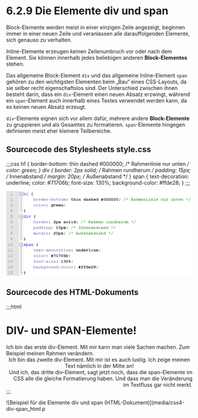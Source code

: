 # 6.2.9 Die Elemente div und span

Block-Elemente werden meist in einer einzigen Zeile angezeigt, beginnen immer in einer neuen Zeile und veranlassen alle darauffolgenden Elemente, sich genauso zu verhalten.

Inline-Elemente erzeugen keinen Zeilenumbruch vor oder nach dem Element. Sie können innerhalb jedes beliebigen anderen **Block-Elementes** stehen.

Das allgemeine Block-Element `div` und das allgemeine Inline-Element `span` gehören zu den wichtigsten Elementen beim „Bau“ eines CSS-Layouts, da sie selber recht eigenschaftslos sind. Der Unterschied zwischen ihnen besteht darin, dass ein `div`-Element einen neuen Absatz erzwingt, während ein `span`-Element auch innerhalb eines Textes verwendet werden kann, da es keinen neuen Absatz erzeugt.

`div`-Elemente eignen sich vor allem dafür, mehrere andere **Block-Elemente** zu gruppieren und als Gesamtes zu formatieren. `span`-Elemente hingegen definieren meist eher kleinere Teilbereiche.

## Sourcecode des Stylesheets style.css
;;;css
h1 {
	border-bottom: thin dashed #000000; /* Rahmenlinie nur unten */
	color: green;
}
div {
	border: 2px solid; /* Rahmen rundherum */
	padding: 15px; /* Innenabstand */
	margin: 20px; /* Außenabstand */
}
span {
	text-decoration: underline;
	color: #71706b;
	font-size: 130%;
	background-color: #ffde28;
}
;;;

![Beispiel für die Elemente div und span (CSS-Dokument)](media/css4-div-span_css.png)

## Sourcecode des HTML-Dokuments
;;;html
<!doctype html>										
<html lang="de">
<head>
  <meta charset="utf-8">
  <title>DIV und SPAN im Vergleich</title>
  <link rel="stylesheet" type="text/css" 
        href="css_bsp_divundspan.css">
</head>

<body>
  <h1>DIV- und SPAN-Elemente!</h1>
  <div style="border-color: #728ff9; text-align: left;">
	Ich bin das erste <span>div-Element</span>. 
	Mit mir kann man viele Sachen machen. 
        Zum Beispiel meinen Rahmen verändern.
  </div>
  <div style="border-color: #be54fa; text-align: center;">
	Ich bin das zweite div-Element. 
	Mit mir ist es auch lustig.
	Ich zeige meinen Text nämlich 
	<span>in der Mitte an</span>!
  </div>
  <div style="border-color: #f7c53d; text-align: right;">
	Und ich, das dritte div-Element, 
	sagt jetzt noch, dass die
	span-Elemente im CSS alle die gleiche 
	Formatierung haben.
	Und dass man <span>die Veränderung</span> 
	im Textfluss gar nicht merkt.
  </div>
</body>
</html>
;;;

![Beispiel für die Elemente div und span (HTML-Dokument)](media/css4-div-span_html.p
